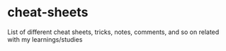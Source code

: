 # cheat-sheets
List of different cheat sheets, tricks, notes, comments, and so on related with my learnings/studies
